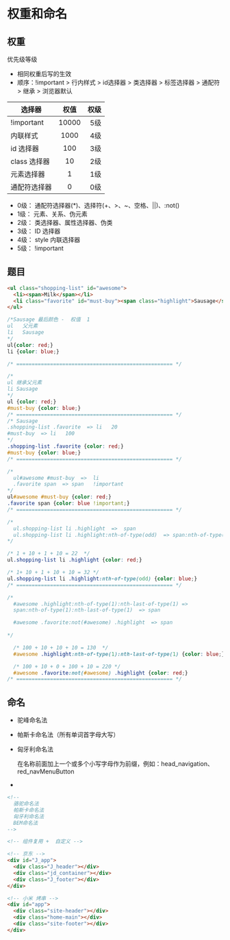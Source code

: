 # 权重和命名

## 权重

优先级等级
- 相同权重后写的生效
- 顺序：!important > 行内样式 > id选择器 > 类选择器 > 标签选择器 > 通配符 > 继承 > 浏览器默认

| 选择器         | 权值           | 权级  |
| ------------- |:-------------:| -----:|
| !important    | 10000     | 5级 |
| 内联样式       | 1000      | 4级 |
| id 选择器      | 100       | 3级 |
| class 选择器   | 10        | 2级 |
| 元素选择器      | 1         | 1级 |
| 通配符选择器    | 0         | 0级 |

- 0级： 通配符选择器(*)、选择符(+、>、~、空格、||)、:not()
- 1级： 元素、关系、伪元素
- 2级： 类选择器、属性选择器、伪类
- 3级： ID 选择器
- 4级： style 内联选择器
- 5级： !important

## 题目
```html
<ul class="shopping-list" id="awesome">
  <li><span>Milk</span></li>
  <li class="favorite" id="must-buy"><span class="highlight">Sausage</span></li>
</ul>
```
```css
/*Sausage 最后颜色 -  权值  1 
ul   父元素
li   Sausage
*/
ul{color: red;}
li {color: blue;}

/* =================================================== */

/* 
ul 继承父元素
li Sausage
*/
ul {color: red;}
#must-buy {color: blue;}
/* =================================================== */
/* Sausage 
.shopping-list .favorite  => li   20
#must-buy  => li   100 
*/
.shopping-list .favorite {color: red;}
#must-buy {color: blue;}
/* =================================================== */

/* 
  ul#awesome #must-buy  =>  li
  .favorite span  => span   !important
*/
ul#awesome #must-buy {color: red;}
.favorite span {color: blue !important;}
/* =================================================== */

/*  
  ul.shopping-list li .highlight  =>  span
  ul.shopping-list li .highlight:nth-of-type(odd)  => span:nth-of-type(odd)  => span
*/

/* 1 + 10 + 1 + 10 = 22  */
ul.shopping-list li .highlight {color: red;}

/* 1+ 10 + 1 + 10 + 10 = 32 */
ul.shopping-list li .highlight:nth-of-type(odd) {color: blue;}
/* =================================================== */

/* 
  #awesome .highlight:nth-of-type(1):nth-last-of-type(1) => 
  span:nth-of-type(1):nth-last-of-type(1)  => span

  #awesome .favorite:not(#awesome) .highlight  => span
  
*/

  /* 100 + 10 + 10 + 10 = 130  */
  #awesome .highlight:nth-of-type(1):nth-last-of-type(1) {color: blue;}

  /* 100 + 10 + 0 + 100 + 10 = 220 */
  #awesome .favorite:not(#awesome) .highlight {color: red;}
/* =================================================== */
```
## 命名
- 驼峰命名法
- 帕斯卡命名法（所有单词首字母大写）
- 匈牙利命名法

  在名称前面加上一个或多个小写字母作为前缀，例如：head_navigation、red_navMenuButton

- 

```html
<!-- 
  骆驼命名法    
  帕斯卡命名法
  匈牙利命名法
  BEM命名法
-->

<!-- 组件复用 +  自定义 -->

<!-- 京东 -->
<div id="J_app">
  <div class="J_header"></div>
  <div class="jd_container"></div>
  <div class="J_footer"></div>
</div>

<!-- 小米 烤串 -->
<div id="app">
  <div class="site-header"></div>
  <div class="home-main"></div>
  <div class="site-footer"></div>
</div>
```
